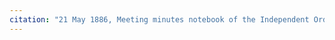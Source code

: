 ```yaml
---
citation: "21 May 1886, Meeting minutes notebook of the Independent Order of Good Templars, High Bridge Lodge No. 296, Tompkins County History Center, Ithaca NY."
---
```



